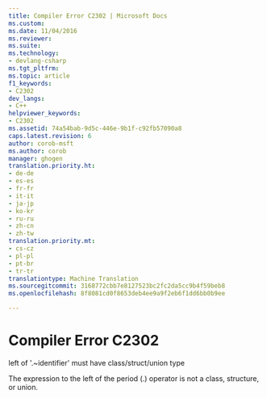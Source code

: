 ```yaml
---
title: Compiler Error C2302 | Microsoft Docs
ms.custom: 
ms.date: 11/04/2016
ms.reviewer: 
ms.suite: 
ms.technology:
- devlang-csharp
ms.tgt_pltfrm: 
ms.topic: article
f1_keywords:
- C2302
dev_langs:
- C++
helpviewer_keywords:
- C2302
ms.assetid: 74a54bab-9d5c-446e-9b1f-c92fb57090a8
caps.latest.revision: 6
author: corob-msft
ms.author: corob
manager: ghogen
translation.priority.ht:
- de-de
- es-es
- fr-fr
- it-it
- ja-jp
- ko-kr
- ru-ru
- zh-cn
- zh-tw
translation.priority.mt:
- cs-cz
- pl-pl
- pt-br
- tr-tr
translationtype: Machine Translation
ms.sourcegitcommit: 3168772cbb7e8127523bc2fc2da5cc9b4f59beb8
ms.openlocfilehash: 8f8081cd0f8653deb4ee9a9f2eb6f1dd6bb0b9ee

---
```

# Compiler Error C2302
left of '.~identifier' must have class/struct/union type  
  
 The expression to the left of the period (.) operator is not a class, structure, or union.


<!--HONumber=Jan17_HO1-->


